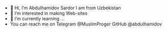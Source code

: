- 👋 Hi, I’m Abdulhamidov Sardor  I am from Uzbekistan
- 👀 I’m interested in making Web-sites
- 🌱 I’m currently learning ...
- You can reach me on 
Telegram @MuslimProger
GitHub @abdulhamidov

<!---
abdulhamidov/abdulhamidov is a ✨ special ✨ repository because its `README.md` (this file) appears on your GitHub profile.
You can click the Preview link to take a look at your changes.
--->
